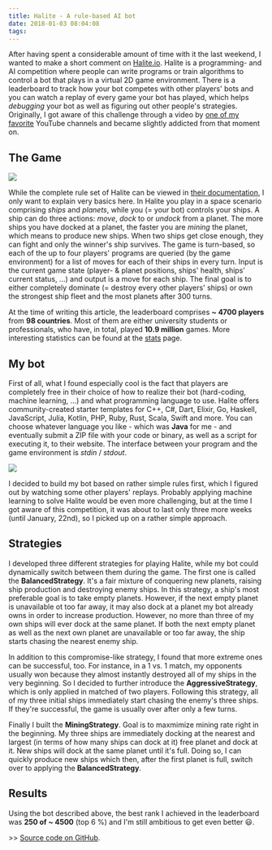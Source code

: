 ```yaml
---
title: Halite - A rule-based AI bot
date: 2018-01-03 08:04:08
tags:
---
```


After having spent a considerable amount of time with it the last weekend, I wanted to make a short comment on [Halite.io](https://halite.io). Halite is a programming- and AI competition where people can write programs or train algorithms to control a bot that plays in a virtual 2D game environment. There is a leaderboard to track how your bot competes with other players' bots and you can watch a replay of every game your bot has played, which helps _debugging_ your bot as well as figuring out other people's strategies. Originally, I got aware of this challenge through a video by [one of my favorite](https://www.youtube.com/channel/UCfzlCWGWYyIQ0aLC5w48gBQ) YouTube channels and became slightly addicted from that moment on. 

## The Game
![](images/halite_game.png)

While the complete rule set of Halite can be viewed in [their documentation](https://halite.io/learn-programming-challenge/), I only want to explain very basics here. In Halite you play in a space scenario comprising _ships_ and _planets_, while you (= your bot) controls your ships. A ship can do three actions: _move_, _dock_ to or _undock_ from a planet. The more ships you have docked at a planet, the faster you are _mining_ the planet, which means to produce new ships. When two ships get close enough, they can fight and only the winner's ship survives. The game is turn-based, so each of the up to four players' programs are queried (by the game environment) for a list of moves for each of their ships in every turn. Input is the current game state (player- & planet positions, ships' health, ships' current status, ...) and output is a move for each ship. The final goal is to either completely dominate (= destroy every other players' ships) or own the strongest ship fleet and the most planets after 300 turns. 

At the time of writing this article, the leaderboard comprises __~ 4700 players__ from __98 countries__. Most of them are either university students or professionals, who have, in total, played __10.9 million__ games. More interesting statistics can be found at the [stats](http://stats.halite.io:3000/public/dashboard/545ebc3c-4cdb-4940-acf1-e4d1332defac) page. 

## My bot
First of all, what I found especially cool is the fact that players are completely free in their choice of how to realize their bot (hard-coding, machine learning, ...) and what programming language to use. Halite offers community-created starter templates for C++, C#, Dart, Elixir, Go, Haskell, JavaScript, Julia, Kotlin, PHP, Ruby, Rust, Scala, Swift and more. You can choose whatever language you like - which was __Java__ for me - and eventually submit a ZIP file with your code or binary, as well as a script for executing it, to their website. The interface between your program and the game environment is _stdin_ / _stdout_. 

![](images/halite_langs.png)

I decided to build my bot based on rather simple rules first, which I figured out by watching some other players' replays. Probably applying machine learning to solve Halite would be even more challenging, but at the time I got aware of this competition, it was about to last only three more weeks (until January, 22nd), so I picked up on a rather simple approach.

## Strategies
I developed three different strategies for playing Halite, while my bot could dynamically switch between them during the game. The first one is called the __BalancedStrategy__. It's a fair mixture of conquering new planets, raising ship production and destroying enemy ships. In this strategy, a ship's most preferable goal is to take empty planets. However, if the next empty planet is unavailable ot too far away, it may also dock at a planet my bot already owns in order to increase production. However, no more than three of my own ships will ever dock at the same planet. If both the next empty planet as well as the next own planet are unavailable or too far away, the ship starts chasing the nearest enemy ship. 

In addition to this compromise-like strategy, I found that more extreme ones can be successful, too. For instance, in a 1 vs. 1 match, my opponents usually won because they almost instantly destroyed all of my ships in the very beginning. So I decided to further introduce the __AggressiveStrategy__, which is only applied in matched of two players. Following this strategy, all of my three initial ships immediately start chasing the enemy's three ships. If they're successful, the game is usually over after only a few turns. 

Finally I built the __MiningStrategy__. Goal is to maxmimize mining rate right in the beginning. My three ships are immediately docking at the nearest and largest (in terms of how many ships can dock at it) free planet and dock at it. New ships will dock at the same planet until it's full. Doing so, I can quickly produce new ships which then, after the first planet is full, switch over to applying the __BalancedStrategy__. 

## Results
Using the bot described above, the best rank I achieved in the leaderboard was __250 of ~ 4500__ (top 6 %) and I'm still ambitious to get even better 😃.

\>> [Source code on GitHub](https://github.com/n1try/halite-bot-java). 
